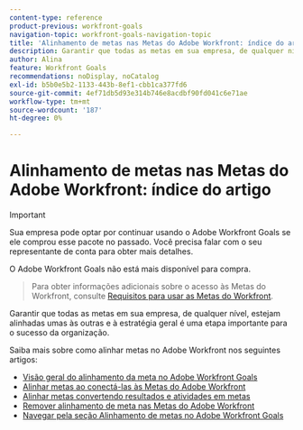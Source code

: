 ```yaml
---
content-type: reference
product-previous: workfront-goals
navigation-topic: workfront-goals-navigation-topic
title: 'Alinhamento de metas nas Metas do Adobe Workfront: índice do artigo'
description: Garantir que todas as metas em sua empresa, de qualquer nível, estejam alinhadas umas às outras e à estratégia geral é uma etapa importante para o sucesso da organização. Saiba mais sobre como alinhar metas no Adobe Workfront nos artigos a seguir.
author: Alina
feature: Workfront Goals
recommendations: noDisplay, noCatalog
exl-id: b5b0e5b2-1133-443b-8ef1-cbb1ca377fd6
source-git-commit: 4ef71db5d93e314b746e8acdbf90fd041c6e71ae
workflow-type: tm+mt
source-wordcount: '187'
ht-degree: 0%

---
```


# Alinhamento de metas nas Metas do Adobe Workfront: índice do artigo

<!--Audited P&P only: 4/2025-->


>[!IMPORTANT]
>
>Sua empresa pode optar por continuar usando o Adobe Workfront Goals se ele comprou esse pacote no passado. Você precisa falar com o seu representante de conta para obter mais detalhes.
>
>O Adobe Workfront Goals não está mais disponível para compra.
>>Para obter informações adicionais sobre o acesso às Metas do Workfront, consulte [Requisitos para usar as Metas do Workfront](/help/quicksilver/workfront-goals/goal-management/access-needed-for-wf-goals.md).

<!--Old:
>[!NOTE]
>
>Your organization must have the following to use the functionality described in this article:    
> 
>* For the new plan and license structure:    
>    
>   * An Ultimate plan     
>      
>* For the current plan and license structure:     
>    
>   * A Pro or higher Adobe Workfront plan
>   * An Adobe Workfront Goals license in addition to a Workfront license.    
>    
>Contact your Workfront account manager to learn about a Workfront Goals license.    
> 
>For additional information about access to Workfront Goals, see [Requirements to use Workfront Goals](/help/quicksilver/workfront-goals/goal-management/access-needed-for-wf-goals.md). -->

Garantir que todas as metas em sua empresa, de qualquer nível, estejam alinhadas umas às outras e à estratégia geral é uma etapa importante para o sucesso da organização.

Saiba mais sobre como alinhar metas no Adobe Workfront nos seguintes artigos:

* [Visão geral do alinhamento da meta no Adobe Workfront Goals](../../workfront-goals/goal-alignment/goal-alignment-overview.md)
* [Alinhar metas ao conectá-las às Metas do Adobe Workfront](../../workfront-goals/goal-alignment/align-goals-by-connecting-them.md)
* [Alinhar metas convertendo resultados e atividades em metas](../../workfront-goals/goal-alignment/align-goals-by-converting-results-activities.md)
* [Remover alinhamento de meta nas Metas do Adobe Workfront](../../workfront-goals/goal-alignment/remove-goal-alignment.md)
* [Navegar pela seção Alinhamento de metas no Adobe Workfront Goals](../../workfront-goals/goal-alignment/navigate-goal-alignment-chart.md)

